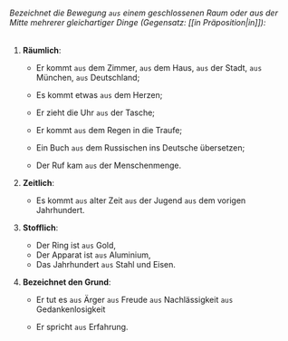 ###### Bezeichnet die Bewegung `aus` einem geschlossenen Raum oder aus der Mitte mehrerer gleichartiger Dinge (Gegensatz: [[in Präposition|in]]):

1) **Räumlich**:  
	- Er kommt `aus` dem Zimmer, 
			  `aus` dem Haus, 
			  `aus` der Stadt, 
			  `aus` München, 
			  `aus` Deutschland;  
	
	- Es kommt etwas `aus` dem Herzen; 
	
	- Er zieht die Uhr `aus` der Tasche;  
	
	- Er kommt `aus` dem Regen in die Traufe; 
	
	- Ein Buch `aus` dem Russischen ins Deutsche übersetzen;  
	
	- Der Ruf kam `aus` der Menschenmenge.
	
2) **Zeitlich**:  
	- Es kommt `aus` alter Zeit
	           `aus` der Jugend
	           `aus` dem vorigen Jahrhundert.  

3) **Stofflich**:  
	- Der Ring ist `aus` Gold, 
	- Der Apparat ist `aus` Aluminium, 
	- Das Jahrhundert `aus` Stahl und Eisen.  

4) **Bezeichnet den Grund**:  
	- Er tut es      `aus` Ärger
				`aus` Freude
				`aus` Nachlässigkeit
				`aus` Gedankenlosigkeit
	
	- Er spricht `aus` Erfahrung.  